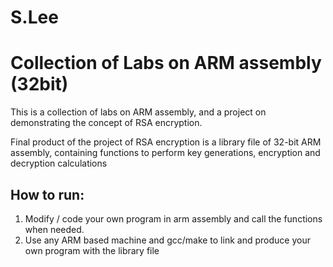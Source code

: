 # S.Lee
# Collection of Labs on ARM assembly (32bit)

This is a collection of labs on ARM assembly, and a project on demonstrating the concept of RSA encryption.

Final product of the project of RSA encryption is a library file of 32-bit ARM assembly, containing functions to perform key generations, encryption and decryption calculations

## How to run:

1. Modify / code your own program in arm assembly and call the functions when needed.
2. Use any ARM based machine and gcc/make to link and produce your own program with the library file
